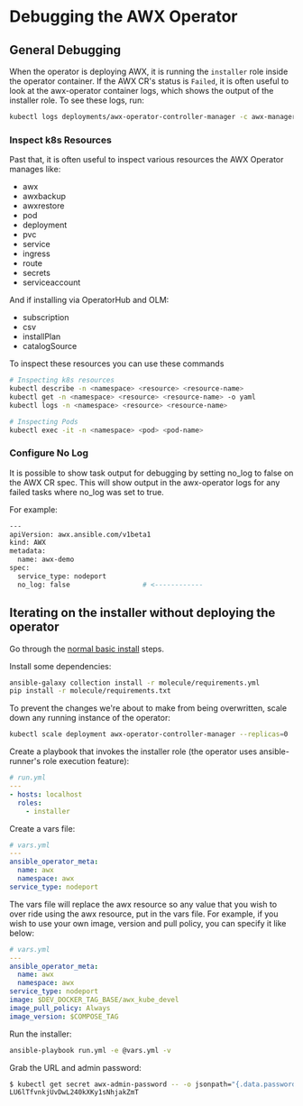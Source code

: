 # Debugging the AWX Operator

## General Debugging

When the operator is deploying AWX, it is running the `installer` role inside the operator container. If the AWX CR's status is `Failed`, it is often useful to look at the awx-operator container logs, which shows the output of the installer role. To see these logs, run:

```sh
kubectl logs deployments/awx-operator-controller-manager -c awx-manager -f
```

### Inspect k8s Resources

Past that, it is often useful to inspect various resources the AWX Operator manages like:

* awx
* awxbackup
* awxrestore
* pod
* deployment
* pvc
* service
* ingress
* route
* secrets
* serviceaccount

And if installing via OperatorHub and OLM:

* subscription
* csv
* installPlan
* catalogSource

To inspect these resources you can use these commands

```sh
# Inspecting k8s resources
kubectl describe -n <namespace> <resource> <resource-name>
kubectl get -n <namespace> <resource> <resource-name> -o yaml
kubectl logs -n <namespace> <resource> <resource-name>

# Inspecting Pods
kubectl exec -it -n <namespace> <pod> <pod-name>
```

### Configure No Log

It is possible to show task output for debugging by setting no_log to false on the AWX CR spec.
This will show output in the awx-operator logs for any failed tasks where no_log was set to true.

For example:

```sh
---
apiVersion: awx.ansible.com/v1beta1
kind: AWX
metadata:
  name: awx-demo
spec:
  service_type: nodeport
  no_log: false                  # <------------

```

## Iterating on the installer without deploying the operator

Go through the [normal basic install](../installation/basic-install.md) steps.

Install some dependencies:

```sh
ansible-galaxy collection install -r molecule/requirements.yml
pip install -r molecule/requirements.txt
```

To prevent the changes we're about to make from being overwritten, scale down any running instance of the operator:

```sh
kubectl scale deployment awx-operator-controller-manager --replicas=0
```

Create a playbook that invokes the installer role (the operator uses ansible-runner's role execution feature):

```yaml
# run.yml
---
- hosts: localhost
  roles:
    - installer
```

Create a vars file:

```yaml
# vars.yml
---
ansible_operator_meta:
  name: awx
  namespace: awx
service_type: nodeport
```

The vars file will replace the awx resource so any value that you wish to over ride using the awx resource, put in the vars file. For example, if you wish to use your own image, version and pull policy, you can specify it like below:

```yaml
# vars.yml
---
ansible_operator_meta:
  name: awx
  namespace: awx
service_type: nodeport
image: $DEV_DOCKER_TAG_BASE/awx_kube_devel
image_pull_policy: Always
image_version: $COMPOSE_TAG
```

Run the installer:

```sh
ansible-playbook run.yml -e @vars.yml -v
```

Grab the URL and admin password:

```sh
$ kubectl get secret awx-admin-password -- -o jsonpath="{.data.password}" | base64 --decode ; echo
LU6lTfvnkjUvDwL240kXKy1sNhjakZmT
```
